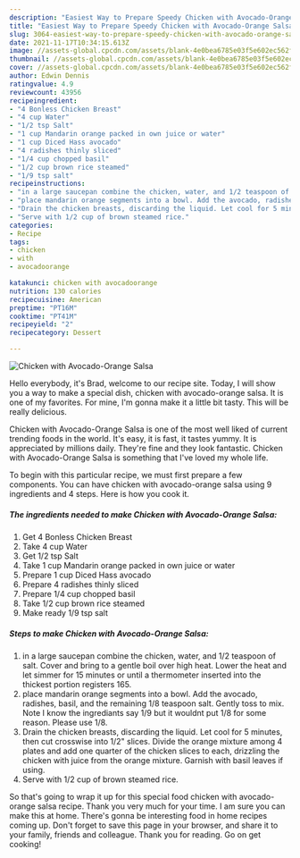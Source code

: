 ```yaml
---
description: "Easiest Way to Prepare Speedy Chicken with Avocado-Orange Salsa"
title: "Easiest Way to Prepare Speedy Chicken with Avocado-Orange Salsa"
slug: 3064-easiest-way-to-prepare-speedy-chicken-with-avocado-orange-salsa
date: 2021-11-17T10:34:15.613Z
image: //assets-global.cpcdn.com/assets/blank-4e0bea6785e03f5e602ec562f230caae08da540cada707380b4fe1bbebba43da.png
thumbnail: //assets-global.cpcdn.com/assets/blank-4e0bea6785e03f5e602ec562f230caae08da540cada707380b4fe1bbebba43da.png
cover: //assets-global.cpcdn.com/assets/blank-4e0bea6785e03f5e602ec562f230caae08da540cada707380b4fe1bbebba43da.png
author: Edwin Dennis
ratingvalue: 4.9
reviewcount: 43956
recipeingredient:
- "4 Bonless Chicken Breast"
- "4 cup Water"
- "1/2 tsp Salt"
- "1 cup Mandarin orange packed in own juice or water"
- "1 cup Diced Hass avocado"
- "4 radishes thinly sliced"
- "1/4 cup chopped basil"
- "1/2 cup brown rice steamed"
- "1/9 tsp salt"
recipeinstructions:
- "in a large saucepan combine the chicken, water, and 1/2 teaspoon of salt. Cover and bring to a gentle boil over high heat. Lower the heat and let simmer for 15 minutes or until a thermometer inserted into the thickest portion registers 165."
- "place mandarin orange segments into a bowl. Add the avocado, radishes, basil, and the remaining 1/8 teaspoon salt. Gently toss to mix. Note I know the ingrediants say 1/9 but it wouldnt put 1/8 for some reason. Please use 1/8."
- "Drain the chicken breasts, discarding the liquid. Let cool for 5 minutes, then cut crosswise into 1/2&#34; slices. Divide the orange mixture among 4 plates and add one quarter of the chicken slices to each, drizzling the chicken with juice from the orange mixture. Garnish with basil leaves if using."
- "Serve with 1/2 cup of brown steamed rice."
categories:
- Recipe
tags:
- chicken
- with
- avocadoorange

katakunci: chicken with avocadoorange 
nutrition: 130 calories
recipecuisine: American
preptime: "PT16M"
cooktime: "PT41M"
recipeyield: "2"
recipecategory: Dessert

---
```



![Chicken with Avocado-Orange Salsa](//assets-global.cpcdn.com/assets/blank-4e0bea6785e03f5e602ec562f230caae08da540cada707380b4fe1bbebba43da.png)

Hello everybody, it's Brad, welcome to our recipe site. Today, I will show you a way to make a special dish, chicken with avocado-orange salsa. It is one of my favorites. For mine, I'm gonna make it a little bit tasty. This will be really delicious.

Chicken with Avocado-Orange Salsa is one of the most well liked of current trending foods in the world. It's easy, it is fast, it tastes yummy. It is appreciated by millions daily. They're fine and they look fantastic. Chicken with Avocado-Orange Salsa is something that I've loved my whole life.




To begin with this particular recipe, we must first prepare a few components. You can have chicken with avocado-orange salsa using 9 ingredients and 4 steps. Here is how you cook it.

<!--inarticleads1-->

##### The ingredients needed to make Chicken with Avocado-Orange Salsa:

1. Get 4 Bonless Chicken Breast
1. Take 4 cup Water
1. Get 1/2 tsp Salt
1. Take 1 cup Mandarin orange packed in own juice or water
1. Prepare 1 cup Diced Hass avocado
1. Prepare 4 radishes thinly sliced
1. Prepare 1/4 cup chopped basil
1. Take 1/2 cup brown rice steamed
1. Make ready 1/9 tsp salt




<!--inarticleads2-->

##### Steps to make Chicken with Avocado-Orange Salsa:

1. in a large saucepan combine the chicken, water, and 1/2 teaspoon of salt. Cover and bring to a gentle boil over high heat. Lower the heat and let simmer for 15 minutes or until a thermometer inserted into the thickest portion registers 165.
1. place mandarin orange segments into a bowl. Add the avocado, radishes, basil, and the remaining 1/8 teaspoon salt. Gently toss to mix. Note I know the ingrediants say 1/9 but it wouldnt put 1/8 for some reason. Please use 1/8.
1. Drain the chicken breasts, discarding the liquid. Let cool for 5 minutes, then cut crosswise into 1/2&#34; slices. Divide the orange mixture among 4 plates and add one quarter of the chicken slices to each, drizzling the chicken with juice from the orange mixture. Garnish with basil leaves if using.
1. Serve with 1/2 cup of brown steamed rice.




So that's going to wrap it up for this special food chicken with avocado-orange salsa recipe. Thank you very much for your time. I am sure you can make this at home. There's gonna be interesting food in home recipes coming up. Don't forget to save this page in your browser, and share it to your family, friends and colleague. Thank you for reading. Go on get cooking!
